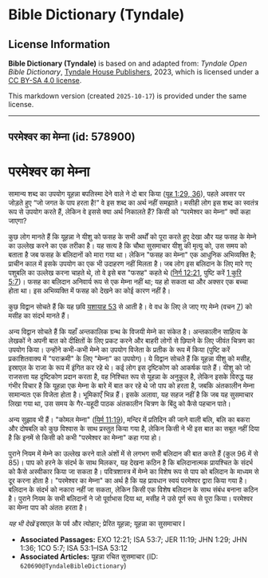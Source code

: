 # Bible Dictionary (Tyndale)

## License Information

**Bible Dictionary (Tyndale)** is based on and adapted from: _Tyndale Open Bible Dictionary_, [Tyndale House Publishers](https://tyndaleopenresources.com/), 2023, which is licensed under a [CC BY-SA 4.0 license](https://creativecommons.org/licenses/by-sa/4.0/legalcode.en).

This markdown version (created `2025-10-17`) is provided under the same license.



--------------------------------

## परमेश्वर का मेम्ना (id: 578900)

परमेश्वर का मेम्ना
==================

सामान्य शब्द का उपयोग यूहन्ना बपतिस्मा देने वाले ने दो बार किया ([यूह 1:29, 36](https://ref.ly/John1:29,John1:36)), पहले अवसर पर जोड़ते हुए “जो जगत के पाप हरता है!” वे इस शब्द का अर्थ नहीं समझाते। मसीही लोग इस शब्द का स्वतंत्र रूप से उपयोग करते हैं, लेकिन वे इससे क्या अर्थ निकालते हैं? किसी को “परमेश्वर का मेम्ना” क्यों कहा जाएगा?

कुछ लोग मानते हैं कि यूहन्ना ने यीशु को फसह के सभी अर्थों को पूरा करते हुए देखा और यह फसह के मेम्ने का उल्लेख करने का एक तरीका है। यह सत्य है कि चौथा सुसमाचार यीशु की मृत्यु को, उस समय को बताता है जब फसह के बलिदानों को मारा गया था। लेकिन "फसह का मेम्ना" एक आधुनिक अभिव्यक्ति है; प्राचीन काल में इसके उपयोग का एक भी उदाहरण नहीं मिलता है। जब लोग इस बलिदान के लिए मारे गए पशुबलि का उल्लेख करना चाहते थे, तो वे इसे बस "फसह" कहते थे ([निर्ग 12:21](https://ref.ly/Exod12:21), पुष्टि करें [1 कुरि 5:7](https://ref.ly/1Cor5:7))। फसह का बलिदान अनिवार्य रूप से एक मेम्ना नहीं था; यह हो सकता था और अक्सर एक बच्चा होता था। इस अभिव्यक्ति में फसह को देखने का कोई कारण नहीं है।

कुछ विद्वान सोचते हैं कि यह छवि [यशायाह 53](https://ref.ly/Isa53:1-Isa53:12) से आती है। वे वध के लिए ले जाए गए मेम्ने (वचन [7](https://ref.ly/Isa53:7)) को मसीह का संदर्भ मानते हैं।

अन्य विद्वान सोचते हैं कि यहाँ अन्तकालिक ग्रन्थ के विजयी मेम्ने का संकेत है। अन्तकालीन साहित्य के लेखकों ने अपनी बात को दीक्षितों के लिए प्रकट करने और बाहरी लोगों से छिपाने के लिए जीवंत चित्रण का उपयोग किया। उन्होंने कभी\-कभी मेम्ने का उपयोग विजेता के प्रतीक के रूप में किया (पुष्टि करें प्रकाशितवाक्य में "पराक्रमी" के लिए "मेम्ना" का उपयोग)। ये विद्वान सोचते हैं कि यूहन्ना यीशु को मसीह, इस्राएल के राजा के रूप में इंगित कर रहे थे। कई लोग इस दृष्टिकोण को आकर्षक पाते हैं। यीशु को जो राजसत्ता यह दृष्टिकोण प्रदान करता है, वह निश्चित रूप से यूहन्ना के अनुकूल है, लेकिन इसके विरुद्ध यह गंभीर विचार है कि यूहन्ना एक मेम्ना के बारे में बात कर रहे थे जो पाप को हरता है, जबकि अंतकालीन मेम्ना सामान्यतः एक विजेता होता है। भूमिकाएँ भिन्न हैं। इसके अलावा, यह सहज नहीं है कि जब यह सुसमाचार लिखा गया था, उस समय के गैर\-यहूदी पाठक अंतकालीन चित्रण के बिंदु को कैसे पहचान पाते।

अन्य सुझाव भी हैं। "कोमल मेम्ना" ([यिर्म 11:19](https://ref.ly/Jer11:19)), मन्दिर में प्रतिदिन की जाने वाली बलि, बलि का बकरा और दोषबलि को कुछ विश्वास के साथ प्रस्तुत किया गया है, लेकिन किसी ने भी इस बात का सबूत नहीं दिया है कि इनमें से किसी को कभी "परमेश्वर का मेम्ना" कहा गया हो।

पुराने नियम में मेम्ने का उल्लेख करने वाले अंशों में से लगभग सभी बलिदान की बात करते हैं (कुल 96 में से 85\)। पाप को हरने के संदर्भ के साथ मिलकर, यह देखना कठिन है कि बलिदानात्मक प्रायश्चित के संदर्भ को कैसे अस्वीकार किया जा सकता है। पवित्रशास्त्र में मेम्ने का विशेष रूप से पाप को बलिदान के माध्यम से दूर करना होता है। "परमेश्वर का मेम्ना" का अर्थ है कि यह प्रावधान स्वयं परमेश्वर द्वारा किया गया है। बलिदान के संदर्भ को नकारा नहीं जा सकता, लेकिन किसी एक विशेष बलिदान के साथ संबंध बनाना कठिन है। पुराने नियम के सभी बलिदानों ने जो पूर्वाभास दिया था, मसीह ने उसे पूर्ण रूप से पूरा किया। परमेश्वर का मेम्ना पाप को अंततः हरता है।

*यह भी देखें* इस्राएल के पर्व और त्योहार; प्रेरित यूहन्ना; यूहन्ना का सुसमाचार I

* **Associated Passages:** EXO 12:21; ISA 53:7; JER 11:19; JHN 1:29; JHN 1:36; 1CO 5:7; ISA 53:1–ISA 53:12
* **Associated Articles:** यूहन्ना रचित सुसमाचार (ID: `620690@TyndaleBibleDictionary`)

